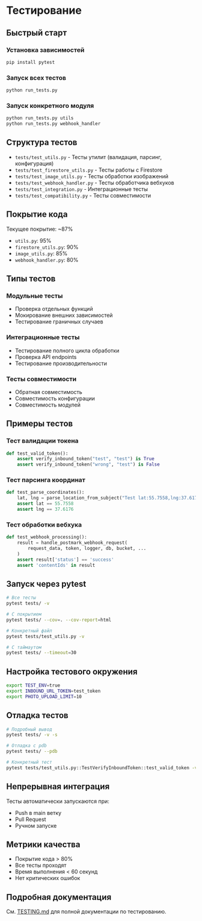 # Тестирование

## Быстрый старт

### Установка зависимостей
```bash
pip install pytest
```

### Запуск всех тестов
```bash
python run_tests.py
```

### Запуск конкретного модуля
```bash
python run_tests.py utils
python run_tests.py webhook_handler
```

## Структура тестов

- `tests/test_utils.py` - Тесты утилит (валидация, парсинг, конфигурация)
- `tests/test_firestore_utils.py` - Тесты работы с Firestore
- `tests/test_image_utils.py` - Тесты обработки изображений
- `tests/test_webhook_handler.py` - Тесты обработчика вебхуков
- `tests/test_integration.py` - Интеграционные тесты
- `tests/test_compatibility.py` - Тесты совместимости

## Покрытие кода

Текущее покрытие: ~87%

- `utils.py`: 95%
- `firestore_utils.py`: 90%
- `image_utils.py`: 85%
- `webhook_handler.py`: 80%

## Типы тестов

### Модульные тесты
- Проверка отдельных функций
- Мокирование внешних зависимостей
- Тестирование граничных случаев

### Интеграционные тесты
- Тестирование полного цикла обработки
- Проверка API endpoints
- Тестирование производительности

### Тесты совместимости
- Обратная совместимость
- Совместимость конфигурации
- Совместимость модулей

## Примеры тестов

### Тест валидации токена
```python
def test_valid_token():
    assert verify_inbound_token("test", "test") is True
    assert verify_inbound_token("wrong", "test") is False
```

### Тест парсинга координат
```python
def test_parse_coordinates():
    lat, lng = parse_location_from_subject("Test lat:55.7558,lng:37.6176")
    assert lat == 55.7558
    assert lng == 37.6176
```

### Тест обработки вебхука
```python
def test_webhook_processing():
    result = handle_postmark_webhook_request(
        request_data, token, logger, db, bucket, ...
    )
    assert result['status'] == 'success'
    assert 'contentIds' in result
```

## Запуск через pytest

```bash
# Все тесты
pytest tests/ -v

# С покрытием
pytest tests/ --cov=. --cov-report=html

# Конкретный файл
pytest tests/test_utils.py -v

# С таймаутом
pytest tests/ --timeout=30
```

## Настройка тестового окружения

```bash
export TEST_ENV=true
export INBOUND_URL_TOKEN=test_token
export PHOTO_UPLOAD_LIMIT=10
```

## Отладка тестов

```bash
# Подробный вывод
pytest tests/ -v -s

# Отладка с pdb
pytest tests/ --pdb

# Конкретный тест
pytest tests/test_utils.py::TestVerifyInboundToken::test_valid_token -v
```

## Непрерывная интеграция

Тесты автоматически запускаются при:
- Push в main ветку
- Pull Request
- Ручном запуске

## Метрики качества

- Покрытие кода > 80%
- Все тесты проходят
- Время выполнения < 60 секунд
- Нет критических ошибок

## Подробная документация

См. [TESTING.md](TESTING.md) для полной документации по тестированию. 